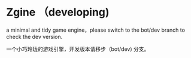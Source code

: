 # Zgine （developing)

a minimal and tidy game engine，please switch to the bot/dev branch to check the dev version.


一个小巧玲珑的游戏引擎，开发版本请移步（bot/dev) 分支。
